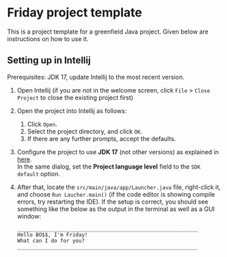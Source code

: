 # Friday project template

This is a project template for a greenfield Java project. Given below are instructions on how to use it.

## Setting up in Intellij

Prerequisites: JDK 17, update Intellij to the most recent version.

1. Open Intellij (if you are not in the welcome screen, click `File` > `Close Project` to close the existing project first)
2. Open the project into Intellij as follows:
   1. Click `Open`.
   2. Select the project directory, and click `OK`.
   3. If there are any further prompts, accept the defaults.
3. Configure the project to use **JDK 17** (not other versions) as explained in [here](https://www.jetbrains.com/help/idea/sdk.html#set-up-jdk).<br>
   In the same dialog, set the **Project language level** field to the `SDK default` option.
4. After that, locate the `src/main/java/app/Launcher.java` file, right-click it, and choose `Run Laucher.main()` 
(if the code editor is showing compile errors, try restarting the IDE). If the setup is correct, you should see 
something like the below as the output in the terminal as well as a GUI window:
   
    ```
    ___________________________________________________________
   Hello BO$$, I'm Friday!
   What can I do for you?
   ___________________________________________________________
    ```